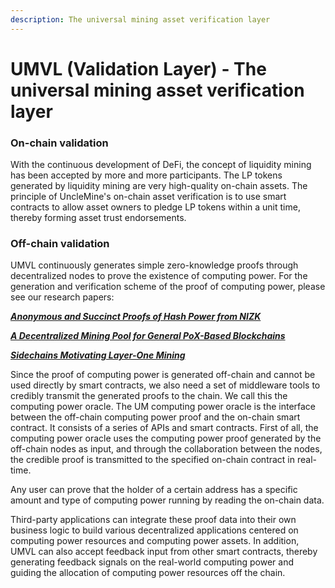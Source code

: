```yaml
---
description: The universal mining asset verification layer
---
```


# UMVL (Validation Layer) - The universal mining asset verification layer

### On-chain validation

With the continuous development of DeFi, the concept of liquidity mining has been accepted by more and more participants. The LP tokens generated by liquidity mining are very high-quality on-chain assets. The principle of UncleMine's on-chain asset verification is to use smart contracts to allow asset owners to pledge LP tokens within a unit time, thereby forming asset trust endorsements.

### Off-chain validation

UMVL continuously generates simple zero-knowledge proofs through decentralized nodes to prove the existence of computing power. For the generation and verification scheme of the proof of computing power, please see our research papers:

[_**Anonymous and Succinct Proofs of Hash Power from NIZK**_](https://docsend.com/view/yk7u6azcwdjep4md)

[_**A Decentralized Mining Pool for General PoX-Based Blockchains**_](https://docsend.com/view/tirqvgrpwknixc4d)

[_**Sidechains Motivating Layer-One Mining**_](https://docsend.com/view/bjtstsd8kknixxfv)

Since the proof of computing power is generated off-chain and cannot be used directly by smart contracts, we also need a set of middleware tools to credibly transmit the generated proofs to the chain. We call this the computing power oracle. The UM computing power oracle is the interface between the off-chain computing power proof and the on-chain smart contract. It consists of a series of APIs and smart contracts. First of all, the computing power oracle uses the computing power proof generated by the off-chain nodes as input, and through the collaboration between the nodes, the credible proof is transmitted to the specified on-chain contract in real-time.

Any user can prove that the holder of a certain address has a specific amount and type of computing power running by reading the on-chain data.

Third-party applications can integrate these proof data into their own business logic to build various decentralized applications centered on computing power resources and computing power assets. In addition, UMVL can also accept feedback input from other smart contracts, thereby generating feedback signals on the real-world computing power and guiding the allocation of computing power resources off the chain.
